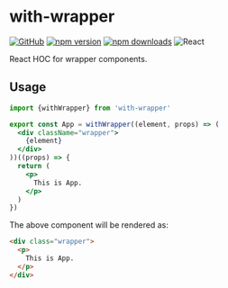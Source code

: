 # with-wrapper

[![GitHub](https://img.shields.io/github/license/awmleer/with-wrapper.svg?logo=github)](https://github.com/awmleer/with-wrapper)
[![npm version](https://img.shields.io/npm/v/with-wrapper.svg?logo=npm)](https://www.npmjs.com/package/with-wrapper)
[![npm downloads](https://img.shields.io/npm/dw/with-wrapper.svg?logo=npm)](https://www.npmjs.com/package/with-wrapper)
![React](https://img.shields.io/npm/dependency-version/with-wrapper/peer/react?logo=react)

React HOC for wrapper components.

## Usage

```jsx
import {withWrapper} from 'with-wrapper'

export const App = withWrapper((element, props) => (
  <div className="wrapper">
    {element}
  </div>
))((props) => {
  return (
    <p>
      This is App.
    </p>
  )
})
```

The above component will be rendered as:

```html
<div class="wrapper">
  <p>
    This is App.
  </p>
</div>
```
